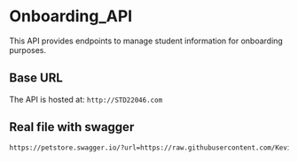 # Onboarding_API

This API provides endpoints to manage student information for onboarding purposes.

## Base URL

The API is hosted at: `http://STD22046.com`

## Real file with swagger

```sh 
https://petstore.swagger.io/?url=https://raw.githubusercontent.com/KevinDonovan2/Onboarding_API/main/openapi.yaml


